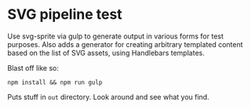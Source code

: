 # SVG pipeline test

Use svg-sprite via gulp to generate output in various forms for test purposes.
Also adds a generator for creating arbitrary templated content based on the list of SVG assets, using Handlebars templates.

Blast off like so:
```
npm install && npm run gulp
```
 Puts stuff in `out` directory. Look around and see what you find.
